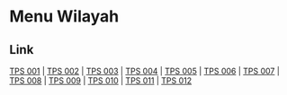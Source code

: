 # Menu Wilayah

## Link

[TPS 001](https://github.com/gigit-pemilu/pemilu-2024-33-jawa-tengah/tree/main/pileg-dpr/hitung-suara/sub/33-jawa-tengah/sub/18-pati/sub/19-tayu/sub/2002-kedungsari/sub/001-tps)
 | 
[TPS 002](https://github.com/gigit-pemilu/pemilu-2024-33-jawa-tengah/tree/main/pileg-dpr/hitung-suara/sub/33-jawa-tengah/sub/18-pati/sub/19-tayu/sub/2002-kedungsari/sub/002-tps)
 | 
[TPS 003](https://github.com/gigit-pemilu/pemilu-2024-33-jawa-tengah/tree/main/pileg-dpr/hitung-suara/sub/33-jawa-tengah/sub/18-pati/sub/19-tayu/sub/2002-kedungsari/sub/003-tps)
 | 
[TPS 004](https://github.com/gigit-pemilu/pemilu-2024-33-jawa-tengah/tree/main/pileg-dpr/hitung-suara/sub/33-jawa-tengah/sub/18-pati/sub/19-tayu/sub/2002-kedungsari/sub/004-tps)
 | 
[TPS 005](https://github.com/gigit-pemilu/pemilu-2024-33-jawa-tengah/tree/main/pileg-dpr/hitung-suara/sub/33-jawa-tengah/sub/18-pati/sub/19-tayu/sub/2002-kedungsari/sub/005-tps)
 | 
[TPS 006](https://github.com/gigit-pemilu/pemilu-2024-33-jawa-tengah/tree/main/pileg-dpr/hitung-suara/sub/33-jawa-tengah/sub/18-pati/sub/19-tayu/sub/2002-kedungsari/sub/006-tps)
 | 
[TPS 007](https://github.com/gigit-pemilu/pemilu-2024-33-jawa-tengah/tree/main/pileg-dpr/hitung-suara/sub/33-jawa-tengah/sub/18-pati/sub/19-tayu/sub/2002-kedungsari/sub/007-tps)
 | 
[TPS 008](https://github.com/gigit-pemilu/pemilu-2024-33-jawa-tengah/tree/main/pileg-dpr/hitung-suara/sub/33-jawa-tengah/sub/18-pati/sub/19-tayu/sub/2002-kedungsari/sub/008-tps)
 | 
[TPS 009](https://github.com/gigit-pemilu/pemilu-2024-33-jawa-tengah/tree/main/pileg-dpr/hitung-suara/sub/33-jawa-tengah/sub/18-pati/sub/19-tayu/sub/2002-kedungsari/sub/009-tps)
 | 
[TPS 010](https://github.com/gigit-pemilu/pemilu-2024-33-jawa-tengah/tree/main/pileg-dpr/hitung-suara/sub/33-jawa-tengah/sub/18-pati/sub/19-tayu/sub/2002-kedungsari/sub/010-tps)
 | 
[TPS 011](https://github.com/gigit-pemilu/pemilu-2024-33-jawa-tengah/tree/main/pileg-dpr/hitung-suara/sub/33-jawa-tengah/sub/18-pati/sub/19-tayu/sub/2002-kedungsari/sub/011-tps)
 | 
[TPS 012](https://github.com/gigit-pemilu/pemilu-2024-33-jawa-tengah/tree/main/pileg-dpr/hitung-suara/sub/33-jawa-tengah/sub/18-pati/sub/19-tayu/sub/2002-kedungsari/sub/012-tps)

